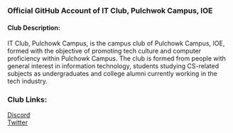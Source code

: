 ### Official GitHub Account of IT Club, Pulchwok Campus, IOE

#### Club Description:

IT Club, Pulchowk Campus, is the campus club of Pulchowk Campus, IOE, formed with the objective of promoting tech culture and computer proficiency within Pulchowk Campus. The club is formed from people with general interest in information technology, students studying CS-related subjects as undergraduates and college alumni currently working in the tech industry.

### Club Links:
[Discord](discord.gg/FdEG3cN)\
[Twitter](https://twitter.com/ITClubPulchowk)
